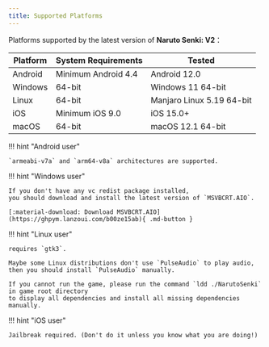 ```yaml
---
title: Supported Platforms
---
```


Platforms supported by the latest version of **Naruto Senki: V2**：

| Platform | System Requirements | Tested                    |
| -------- | ------------------- | ------------------------- |
| Android  | Minimum Android 4.4 | Android 12.0              |
| Windows  | 64-bit              | Windows 11 64-bit         |
| Linux    | 64-bit              | Manjaro Linux 5.19 64-bit |
| iOS      | Minimum iOS 9.0     | iOS 15.0+                 |
| macOS    | 64-bit              | macOS 12.1 64-bit         |


!!! hint "Android user"

    `armeabi-v7a` and `arm64-v8a` architectures are supported.

!!! hint "Windows user"

    If you don't have any vc redist package installed,
    you should download and install the latest version of `MSVBCRT.AIO`.

    [:material-download: Download MSVBCRT.AIO](https://ghpym.lanzoui.com/b00ze15ab){ .md-button }

!!! hint "Linux user"

    requires `gtk3`.

    Maybe some Linux distributions don't use `PulseAudio` to play audio,
    then you should install `PulseAudio` manually.

    If you cannot run the game, please run the command `ldd ./NarutoSenki` in game root directory
    to display all dependencies and install all missing dependencies manually.

!!! hint "iOS user"

    Jailbreak required. (Don't do it unless you know what you are doing!)

